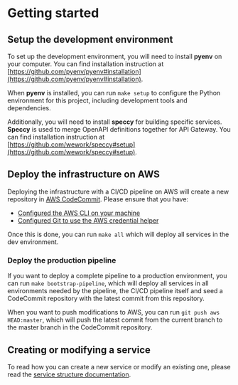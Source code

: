 Getting started
===============

## Setup the development environment

To set up the development environment, you will need to install __pyenv__ on your computer. You can find installation instruction at [https://github.com/pyenv/pyenv#installation](https://github.com/pyenv/pyenv#installation).

When __pyenv__ is installed, you can run `make setup` to configure the Python environment for this project, including development tools and dependencies.

Additionally, you will need to install __speccy__ for building specific services. __Speccy__ is used to merge OpenAPI definitions together for API Gateway. You can find installation instruction at [https://github.com/wework/speccy#setup](https://github.com/wework/speccy#setup).

## Deploy the infrastructure on AWS

Deploying the infrastructure with a CI/CD pipeline on AWS will create a new repository in [AWS CodeCommit](https://aws.amazon.com/codecommit/). Please ensure that you have:

* [Configured the AWS CLI on your machine](https://docs.aws.amazon.com/cli/latest/userguide/cli-chap-configure.html)
* [Configured Git to use the AWS credential helper](https://docs.aws.amazon.com/codecommit/latest/userguide/setting-up-https-unixes.html)

Once this is done, you can run `make all` which will deploy all services in the dev environment. 

### Deploy the production pipeline

If you want to deploy a complete pipeline to a production environment, you can run `make bootstrap-pipeline`, which will deploy all services in all environments needed by the pipeline, the CI/CD pipeline itself and seed a CodeCommit repository with the latest commit from this repository.

When you want to push modifications to AWS, you can run `git push aws HEAD:master`, which will push the latest commit from the current branch to the master branch in the CodeCommit repository.

## Creating or modifying a service

To read how you can create a new service or modify an existing one, please read the [service structure documentation](service.md).